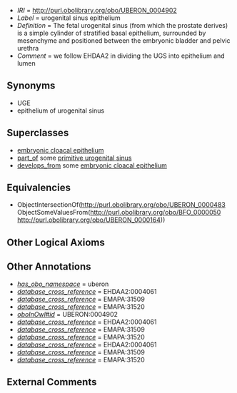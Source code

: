  * *IRI* = http://purl.obolibrary.org/obo/UBERON_0004902
 * *Label* = urogenital sinus epithelium
 * *Definition* = The fetal urogenital sinus (from which the prostate derives) is a simple cylinder of stratified basal epithelium, surrounded by mesenchyme and positioned between the embryonic bladder and pelvic urethra
 * *Comment* = we follow EHDAA2 in dividing the UGS into epithelium and lumen

## Synonyms

 * UGE
 * epithelium of urogenital sinus

## Superclasses

 * [embryonic cloacal epithelium](../../UBERON/46/UBERON_0009846.md)
 * [part_of](../../BFO/50/BFO_0000050.md) some [primitive urogenital sinus](../../UBERON/64/UBERON_0000164.md)
 * [develops_from](../../RO/02/RO_0002202.md) some [embryonic cloacal epithelium](../../UBERON/46/UBERON_0009846.md)

## Equivalencies

 * ObjectIntersectionOf(<http://purl.obolibrary.org/obo/UBERON_0000483> ObjectSomeValuesFrom(<http://purl.obolibrary.org/obo/BFO_0000050> <http://purl.obolibrary.org/obo/UBERON_0000164>))

## Other Logical Axioms


## Other Annotations

 * *[has_obo_namespace](../../ce/oboInOwl#hasOBONamespace.md)* = uberon
 * *[database_cross_reference](../../ef/oboInOwl#hasDbXref.md)* = EHDAA2:0004061
 * *[database_cross_reference](../../ef/oboInOwl#hasDbXref.md)* = EMAPA:31509
 * *[database_cross_reference](../../ef/oboInOwl#hasDbXref.md)* = EMAPA:31520
 * *[oboInOwl#id](../../id/oboInOwl#id.md)* = UBERON:0004902
 * *[database_cross_reference](../../ef/oboInOwl#hasDbXref.md)* = EHDAA2:0004061
 * *[database_cross_reference](../../ef/oboInOwl#hasDbXref.md)* = EMAPA:31509
 * *[database_cross_reference](../../ef/oboInOwl#hasDbXref.md)* = EMAPA:31520
 * *[database_cross_reference](../../ef/oboInOwl#hasDbXref.md)* = EHDAA2:0004061
 * *[database_cross_reference](../../ef/oboInOwl#hasDbXref.md)* = EMAPA:31509
 * *[database_cross_reference](../../ef/oboInOwl#hasDbXref.md)* = EMAPA:31520

## External Comments

